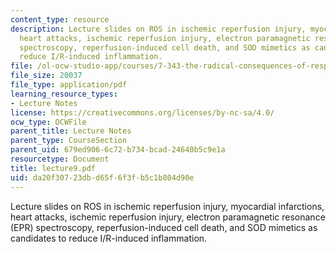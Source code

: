 ```yaml
---
content_type: resource
description: Lecture slides on ROS in ischemic reperfusion injury, myocardial infarctions,
  heart attacks, ischemic reperfusion injury, electron paramagnetic resonance (EPR)
  spectroscopy, reperfusion-induced cell death, and SOD mimetics as candidates to
  reduce I/R-induced inflammation.
file: /ol-ocw-studio-app/courses/7-343-the-radical-consequences-of-respiration-reactive-oxygen-species-in-aging-and-disease-fall-2007/da20f30723dbd65f6f3fb5c1b804d90e_lecture9.pdf
file_size: 20037
file_type: application/pdf
learning_resource_types:
- Lecture Notes
license: https://creativecommons.org/licenses/by-nc-sa/4.0/
ocw_type: OCWFile
parent_title: Lecture Notes
parent_type: CourseSection
parent_uid: 679ed906-6c72-b734-bcad-24640b5c9e1a
resourcetype: Document
title: lecture9.pdf
uid: da20f307-23db-d65f-6f3f-b5c1b804d90e
---
```

Lecture slides on ROS in ischemic reperfusion injury, myocardial infarctions, heart attacks, ischemic reperfusion injury, electron paramagnetic resonance (EPR) spectroscopy, reperfusion-induced cell death, and SOD mimetics as candidates to reduce I/R-induced inflammation.